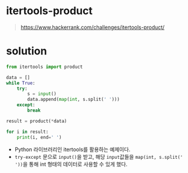 # itertools-product
> <https://www.hackerrank.com/challenges/itertools-product/>

# solution

```python
from itertools import product

data = []
while True:
    try:
        s = input()
        data.append(map(int, s.split(' ')))
    except:
        break

result = product(*data)

for i in result:
    print(i, end=' ')

```

* Python 라이브러리인 itertools를 활용하는 예제이다.
* `try-except` 문으로 `input()`을 받고, 해당 `input`값들을 `map(int, s.split(' '))`을 통해 int 형태의 데이터로 사용할 수 있게 했다.